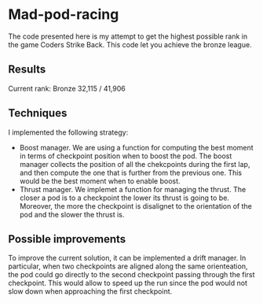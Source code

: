 # Mad-pod-racing

The code presented here is my attempt to get the highest possible rank in the game Coders Strike Back. This code let you achieve the bronze league. 

## Results
Current rank: Bronze 32,115 / 41,906

## Techniques
I implemented the following strategy:
- Boost manager. We are using a function for computing the best moment in terms of checkpoint position when to boost the pod. The boost manager collects the position of all the chekcpoints during the first lap, and then compute the one that is further from the previous one. This would be the best moment when to enable boost. 
- Thrust manager. We implemet a function for managing the thrust. The closer a pod is to a checkpoint the lower its thrust is going to be. Moreover, the more the checkpoint is disalignet to the orientation of the pod and the slower the thrust is.

## Possible improvements
To improve the current solution, it can be implemented a drift manager. In particular, when two checkpoints are aligned along the same orienteation, the pod could go directly to the second checkpoint passing through the first checkpoint. This would allow to speed up the run since the pod would not slow down when approaching the first checkpoint.

